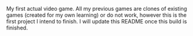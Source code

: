 My first actual video game. All my previous games are clones of existing games (created for my own learning) or do not work, however this is the first project I intend to finish. I will update this README once this build is finished.
